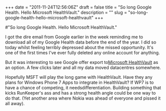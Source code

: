 +++
date = "2011-11-24T12:56:06Z"
draft = false
title = "So long Google Health. Hello Microsoft HealthVault."
description = ""
slug = "so-long-google-health-hello-microsoft-healthvault"
+++

#"So long Google Health. Hello Microsoft HealthVault."


 I got the dire email from Google earlier in the week reminding me to download all of my Google Health data before the end of the year. I did so today whilst feeling terribly depressed about the missed opportunity. It&#39;s one of the first times I&#39;ve ever fully deleted any online account for anything.<p /><div>But it was interesting to see Google offer export to<a href="http://www.microsoft.com/en-us/healthvault/">Microsoft HealthVault</a> as an option. A few clicks later and all my data moved datacentres somewhere.</div> <p /><div>Hopefully MSFT will play the long game with HealthVault. Have they any plans for Windows Phone 7 Apps to integrate in HealthVault? If WP7 is to have a chance of competing, it needsdifferentiation. Building something that kicks RunKeeper&#39;s ass and has a strong health angle could be one way to do that. (Yet another area where Nokia was ahead of everyone and pissed it all away).</div> <p /><div><br /><div> </div></div>
 